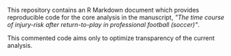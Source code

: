 This repository contains an R Markdown document which provides reproducible code for the core analysis in the manuscript, *"The time course of injury-risk after return-to-play in professional football (soccer)"*.

This commented code aims only to optimize transparency of the current analysis.
